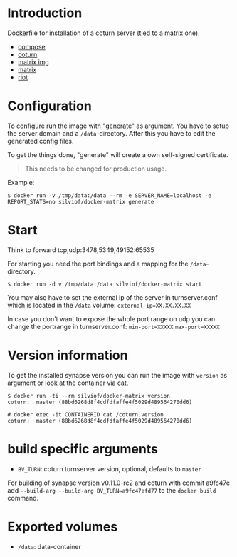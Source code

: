 # Introduction
Dockerfile for installation of a coturn server (tied to a matrix one).

- [compose](https://github.com/corpusops/setups.matrix)
- [coturn](https://github.com/coturn/coturn)
- [matrix img](https://github.com/corpusops/docker-matrix)
- [matrix](https://matrix.org)
- [riot](https://github.com/corpusops/docker-riot)

[compose]: https://github.com/corpusops/setups.matrix
[coturn]: https://github.com/coturn/coturn
[matrix img]: https://github.com/corpusops/docker-matrix
[matrix]: https://matrix.org
[github]: https://github.com/silvio/matrix-riot-docker

# Configuration

To configure run the image with "generate" as argument. You have to setup the
server domain and a `/data`-directory. After this you have to edit the
generated config files.

To get the things done, "generate" will create a own self-signed certificate.

> This needs to be changed for production usage.

Example:

    $ docker run -v /tmp/data:/data --rm -e SERVER_NAME=localhost -e REPORT_STATS=no silviof/docker-matrix generate

# Start

Think to forward tcp,udp:3478,5349,49152:65535

For starting you need the port bindings and a mapping for the
`/data`-directory.

    $ docker run -d v /tmp/data:/data silviof/docker-matrix start

You may also have to set the external ip of the server in turnserver.conf which is located in the `/data` volume:
`external-ip=XX.XX.XX.XX`

In case you don't want to expose the whole port range on udp you can change the portrange in turnserver.conf:
`min-port=XXXXX`
`max-port=XXXXX`

# Version information
To get the installed synapse version you can run the image with `version` as
argument or look at the container via cat.

    $ docker run -ti --rm silviof/docker-matrix version
    coturn:  master (88bd6268d8f4cdfdfaffe4f5029d489564270dd6)

    # docker exec -it CONTAINERID cat /coturn.version
    coturn:  master (88bd6268d8f4cdfdfaffe4f5029d489564270dd6)

# build specific arguments
* `BV_TURN`: coturn turnserver version, optional, defaults to `master`

For building of synapse version v0.11.0-rc2 and coturn with commit a9fc47e add
`--build-arg --build-arg BV_TURN=a9fc47efd77` to the `docker
build` command.

# Exported volumes
* `/data`: data-container
